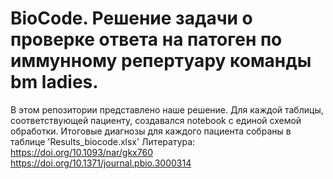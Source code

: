 # BioCode. Решение задачи о проверке ответа на патоген по иммунному репертуару команды bm ladies.
В этом репозитории представлено наше решение. Для каждой таблицы, соответствующей пациенту, создавался notebook с единой схемой обработки. Итоговые диагнозы для каждого пациента собраны в таблице 'Results_biocode.xlsx'
Литература:
https://doi.org/10.1093/nar/gkx760
https://doi.org/10.1371/journal.pbio.3000314
